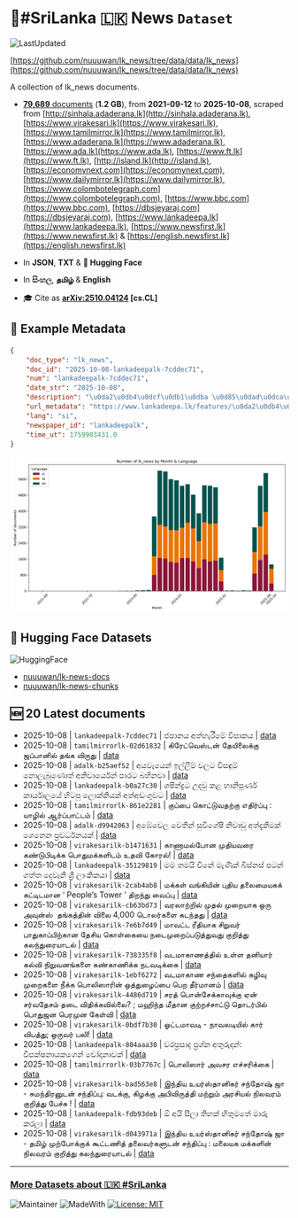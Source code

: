 # 📄#SriLanka 🇱🇰 News `Dataset`

![LastUpdated](https://img.shields.io/badge/last_updated-2025--10--08_11:48:01-green)

[https://github.com/nuuuwan/lk_news/tree/data/data/lk_news](https://github.com/nuuuwan/lk_news/tree/data/data/lk_news)

A collection of lk_news documents.

- [**79,689** documents](https://github.com/nuuuwan/lk_news/tree/data/data/lk_news) (**1.2 GB**), from **2021-09-12** to **2025-10-08**, scraped from [http://sinhala.adaderana.lk](http://sinhala.adaderana.lk), [https://www.virakesari.lk](https://www.virakesari.lk), [https://www.tamilmirror.lk](https://www.tamilmirror.lk), [https://www.adaderana.lk](https://www.adaderana.lk), [https://www.ada.lk](https://www.ada.lk), [https://www.ft.lk](https://www.ft.lk), [http://island.lk](http://island.lk), [https://economynext.com](https://economynext.com), [https://www.dailymirror.lk](https://www.dailymirror.lk), [https://www.colombotelegraph.com](https://www.colombotelegraph.com), [https://www.bbc.com](https://www.bbc.com), [https://dbsjeyaraj.com](https://dbsjeyaraj.com), [https://www.lankadeepa.lk](https://www.lankadeepa.lk), [https://www.newsfirst.lk](https://www.newsfirst.lk) & [https://english.newsfirst.lk](https://english.newsfirst.lk)

- In **JSON**, **TXT** & **🤗 Hugging Face**

- In **සිංහල**, **தமிழ்** & **English**

- 🎓 Cite as **[arXiv:2510.04124](https://arxiv.org/abs/2510.04124) [cs.CL]**

## 📝 Example Metadata

```json
{
    "doc_type": "lk_news",
    "doc_id": "2025-10-08-lankadeepalk-7cddec71",
    "num": "lankadeepalk-7cddec71",
    "date_str": "2025-10-08",
    "description": "\u0da2\u0db4\u0dcf\u0db1\u0dba \u0d85\u0dad\u0dca\u0dc4\u0dd0\u0dbb\u0dd3\u0db8\u0dda \u0dc0\u0dd2\u0db4\u0dcf\u0d9a\u0dba",
    "url_metadata": "https://www.lankadeepa.lk/features/\u0da2\u0db4\u0db1\u0dba-\u0d85\u0dad\u0dc4\u0dbb\u0db8-\u0dc0\u0db4\u0d9a\u0dba/2-680904",
    "lang": "si",
    "newspaper_id": "lankadeepalk",
    "time_ut": 1759903431.0
}
```

![Chart](https://raw.githubusercontent.com/nuuuwan/lk_news/refs/heads/data/data/lk_news/docs_by_month_and_lang.png)

## 🤗 Hugging Face Datasets

![HuggingFace](https://img.shields.io/badge/-HuggingFace-FDEE21?style=for-the-badge&logo=HuggingFace)

- [nuuuwan/lk-news-docs](https://huggingface.co/datasets/nuuuwan/lk-news-docs)
- [nuuuwan/lk-news-chunks](https://huggingface.co/datasets/nuuuwan/lk-news-chunks)

## 🆕 20 Latest documents

- 2025-10-08 | `lankadeepalk-7cddec71` | ජපානය අත්හැරීමේ විපාකය | [data](https://github.com/nuuuwan/lk_news/tree/data/data/lk_news/2020s/2025/2025-10-08-lankadeepalk-7cddec71)
- 2025-10-08 | `tamilmirrorlk-02d61832` | கிரேட்வெஸ்டன் தேயிலைக்கு ஜப்பானில் தங்க விருது | [data](https://github.com/nuuuwan/lk_news/tree/data/data/lk_news/2020s/2025/2025-10-08-tamilmirrorlk-02d61832)
- 2025-10-08 | `adalk-b25aef52` | අයවැයෙන් ඉල්ලීම් වලට විසඳුම් නොලැබුණොත් අනිවාර්යෙන් පාරට බහිනවා | [data](https://github.com/nuuuwan/lk_news/tree/data/data/lk_news/2020s/2025/2025-10-08-adalk-b25aef52)
- 2025-10-08 | `lankadeepalk-b0a27c30` | ශෂීන්ද්‍රට උදවු කළ හානිපූර්ණ කාර්යාලයේ හිටපු ලොක්කියක් අත්අඩංගුවට | [data](https://github.com/nuuuwan/lk_news/tree/data/data/lk_news/2020s/2025/2025-10-08-lankadeepalk-b0a27c30)
- 2025-10-08 | `tamilmirrorlk-861e2281` | குப்பை கொட்டுவதற்கு எதிர்ப்பு : யாழில் ஆர்ப்பாட்டம் | [data](https://github.com/nuuuwan/lk_news/tree/data/data/lk_news/2020s/2025/2025-10-08-tamilmirrorlk-861e2281)
- 2025-10-08 | `adalk-d9942063` | අඹේවෙල වෙතින් සුවිශේෂී නිවාඩු අත්දැකීමක් ගෙනෙන ප්‍රවර්ධනයක් | [data](https://github.com/nuuuwan/lk_news/tree/data/data/lk_news/2020s/2025/2025-10-08-adalk-d9942063)
- 2025-10-08 | `virakesarilk-b1471631` | காணாமல்போன முதியவரை கண்டுபிடிக்க பொதுமக்களிடம் உதவி கோரல்! | [data](https://github.com/nuuuwan/lk_news/tree/data/data/lk_news/2020s/2025/2025-10-08-virakesarilk-b1471631)
- 2025-10-08 | `lankadeepalk-35129819` | මම තමයි චීනේ මැණික් බිස්නස් පටන් ගත්ත   දෙවැනි ශ්‍රී ලාංකිකයා | [data](https://github.com/nuuuwan/lk_news/tree/data/data/lk_news/2020s/2025/2025-10-08-lankadeepalk-35129819)
- 2025-10-08 | `virakesarilk-2cab4ab8` | மக்கள் வங்கியின் புதிய தலைமையகக் கட்டிடமான ‘ People’s Tower ’ திறந்து வைப்பு | [data](https://github.com/nuuuwan/lk_news/tree/data/data/lk_news/2020s/2025/2025-10-08-virakesarilk-2cab4ab8)
- 2025-10-08 | `virakesarilk-cb63bd73` | வரலாற்றில் முதல் முறையாக ஒரு அவுன்ஸ்  தங்கத்தின் விலை 4,000 டொலர்களை கடந்தது | [data](https://github.com/nuuuwan/lk_news/tree/data/data/lk_news/2020s/2025/2025-10-08-virakesarilk-cb63bd73)
- 2025-10-08 | `virakesarilk-7e6b7d49` | மாவட்ட ரீதியாக சிறுவர் பாதுகாப்பிற்கான தேசிய கொள்கையை நடைமுறைப்படுத்துவது குறித்து கலந்துரையாடல் | [data](https://github.com/nuuuwan/lk_news/tree/data/data/lk_news/2020s/2025/2025-10-08-virakesarilk-7e6b7d49)
- 2025-10-08 | `virakesarilk-738335f8` | வடமாகாணத்தில் உள்ள தனியார் கல்வி நிறுவனங்களை கண்காணிக்க நடவடிக்கை | [data](https://github.com/nuuuwan/lk_news/tree/data/data/lk_news/2020s/2025/2025-10-08-virakesarilk-738335f8)
- 2025-10-08 | `virakesarilk-1ebf6272` | வடமாகாண சந்தைகளில் கழிவு முறைகளை நீக்க பொலிஸாரின் ஒத்துழைப்பை பெற தீர்மானம் | [data](https://github.com/nuuuwan/lk_news/tree/data/data/lk_news/2020s/2025/2025-10-08-virakesarilk-1ebf6272)
- 2025-10-08 | `virakesarilk-4486d719` | சரத் பொன்சேக்காவுக்கு ஏன் சர்வதேசம் தடை விதிக்கவில்லை? ; மஹிந்த மீதான குற்றச்சாட்டு தொடர்பில் பொதுஜன பெரமுன கேள்வி | [data](https://github.com/nuuuwan/lk_news/tree/data/data/lk_news/2020s/2025/2025-10-08-virakesarilk-4486d719)
- 2025-10-08 | `virakesarilk-0bdf7b30` | ஓட்டமாவடி - நாவலடியில் கார் விபத்து; ஒருவர் பலி! | [data](https://github.com/nuuuwan/lk_news/tree/data/data/lk_news/2020s/2025/2025-10-08-virakesarilk-0bdf7b30)
- 2025-10-08 | `lankadeepalk-804aaa30` | වරප්‍රසාද ප්‍රශ්න අතුරුදන්: විපක්ෂනායකගෙන් චෝදනාවක් | [data](https://github.com/nuuuwan/lk_news/tree/data/data/lk_news/2020s/2025/2025-10-08-lankadeepalk-804aaa30)
- 2025-10-08 | `tamilmirrorlk-03b7767c` | பொலிஸார் அவசர எச்சரிக்கை | [data](https://github.com/nuuuwan/lk_news/tree/data/data/lk_news/2020s/2025/2025-10-08-tamilmirrorlk-03b7767c)
- 2025-10-08 | `virakesarilk-bad563e8` | இந்திய உயர்ஸ்தானிகர் சந்தோஷ் ஜா - சுமந்திரனுடன் சந்திப்பு: வடக்கு, கிழக்கு அபிவிருத்தி மற்றும் அரசியல் நிலவரம் குறித்து பேச்சு ! | [data](https://github.com/nuuuwan/lk_news/tree/data/data/lk_news/2020s/2025/2025-10-08-virakesarilk-bad563e8)
- 2025-10-08 | `lankadeepalk-fdb93deb` | ඕ අයි සීලා තිහක් හිතුමතේ මාරු කරලා | [data](https://github.com/nuuuwan/lk_news/tree/data/data/lk_news/2020s/2025/2025-10-08-lankadeepalk-fdb93deb)
- 2025-10-08 | `virakesarilk-d043971a` | இந்திய உயர்ஸ்தானிகர் சந்தோஷ் ஜா - தமிழ் முற்போக்குக் கூட்டணித் தலைவர்களுடன் சந்திப்பு : மலையக மக்களின் நிலவரம் குறித்து கலந்துரையாடல் | [data](https://github.com/nuuuwan/lk_news/tree/data/data/lk_news/2020s/2025/2025-10-08-virakesarilk-d043971a)

---

### [More Datasets about 🇱🇰 #SriLanka](https://github.com/nuuuwan/lk_datasets)

![Maintainer](https://img.shields.io/badge/maintainer-nuuuwan-red)
![MadeWith](https://img.shields.io/badge/made_with-python-blue)
[![License: MIT](https://img.shields.io/badge/License-MIT-yellow.svg)](https://opensource.org/licenses/MIT)
